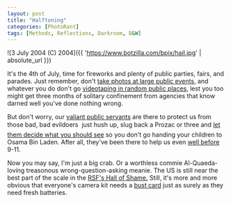 ```yaml
---
layout: post
title: "Halftoning"
categories: [PhotoRant]
tags: [Methods, Reflections, Darkroom, B&W]
---
```



![3 July 2004 (C) 2004]({{ 'https://www.botzilla.com/bpix/hail.jpg' | absolute_url }})


It's the 4th of July, time for fireworks and plenty of public parties, fairs, and parades. Just remember, don't <a href="http://www.chattanoogan.com/articles/article_51989.asp" target="_blank">take photos at large public events,</a> and whatever you do don't go <a href="http://www.nytimes.com/2004/06/30/nyregion/30deport.final.html?hp" target="_blank">videotaping in random public places,</a> lest you too might get three months of solitary confinement from agencies that know darned well you've done nothing wrong.

But don't worry, our <a href="http://www.madison.com/captimes/news/stories/74526.php" target="_blank">valiant public servants</a> are there to protect us from those bad, bad evildoers &#151; just hush up, slug back a Prozac or three and <a href="http://web.redding.com/specials/shooting/stories/photos.shtml" target="_blank">let them decide what you should see</a> so you don't go handing your children to Osama Bin Laden. After all,  they've been there to help us even <a href="http://www.rcfp.org/news/1996/0715m.html" target="_blank">well before</a> 9-11.

Now you may say, I'm just a big crab. Or a worthless commie Al-Quaeda-loving treasonous wrong-question-asking meanie. The US is still near the best part of the scale in the <a href="http://www.rsf.org/rubrique.php3?id_rubrique=20" target="_blank">RSF's Hall of Shame.</a> Still, it's more and more obvious that everyone's camera kit needs a <a href="http://www.krages.com/phoright.htm" target="_blank">bust card</a> just as surely as they need fresh batteries.
